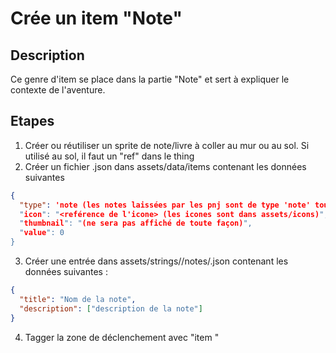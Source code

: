 # Crée un item "Note"

## Description

Ce genre d'item se place dans la partie "Note" et sert à expliquer le contexte de l'aventure.

## Etapes

1) Créer ou réutiliser un sprite de note/livre à coller au mur ou au sol. Si utilisé au sol, il faut un "ref" dans le thing
2) Créer un fichier <item-ref>.json dans assets/data/items contenant les données suivantes
```json
{
  "type": 'note (les notes laissées par les pnj sont de type 'note' toujours)",
  "icon": "<reférence de l'icone> (les icones sont dans assets/icons)",
  "thumbnail": "(ne sera pas affiché de toute façon)",
  "value": 0
}
```
3) Créer une entrée dans assets/strings/<lang>/notes/<item-ref>.json contenant les données suivantes :
```json
{
  "title": "Nom de la note",
  "description": ["description de la note"]
}
```
4) Tagger la zone de déclenchement avec "item <item-ref>"